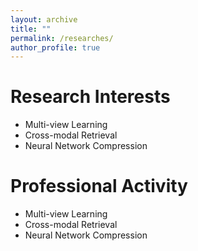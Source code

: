 ```yaml
---
layout: archive
title: ""
permalink: /researches/
author_profile: true
---
```

# Research Interests
- Multi-view Learning
- Cross-modal Retrieval
- Neural Network Compression


# Professional Activity
- Multi-view Learning
- Cross-modal Retrieval
- Neural Network Compression
